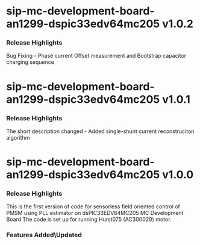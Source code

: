 # sip-mc-development-board-an1299-dspic33edv64mc205 v1.0.2
### Release Highlights
Bug Fixing - Phase current Offset measurement and Bootstrap capacitor charging sequence

# sip-mc-development-board-an1299-dspic33edv64mc205 v1.0.1
### Release Highlights
The short description changed - Added single-shunt current reconstruciton algorithm

# sip-mc-development-board-an1299-dspic33edv64mc205 v1.0.0
### Release Highlights
This is the first version of code for sensorless field oriented control of PMSM using PLL estimator on dsPIC33EDV64MC205 MC Development Board
The code is set up for running Hurst075 (AC300020) motor.



### Features Added\Updated



